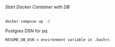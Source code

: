 

###### Start Docker Container with DB
```bash
docker compose up -d
```

Postgres DSN for pq
```bash
RESUME_DB_DSN = environment variable in .bashrc
```

